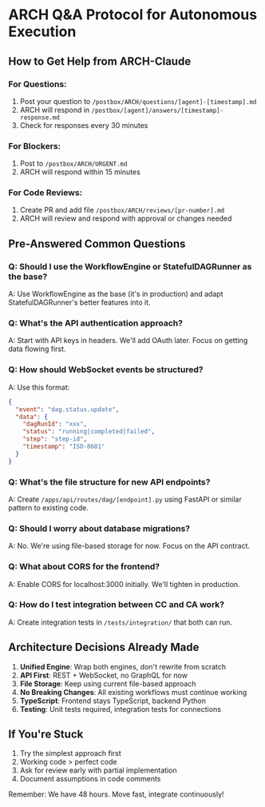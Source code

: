 # ARCH Q&A Protocol for Autonomous Execution

## How to Get Help from ARCH-Claude

### For Questions:
1. Post your question to `/postbox/ARCH/questions/[agent]-[timestamp].md`
2. ARCH will respond in `/postbox/[agent]/answers/[timestamp]-response.md`
3. Check for responses every 30 minutes

### For Blockers:
1. Post to `/postbox/ARCH/URGENT.md` 
2. ARCH will respond within 15 minutes

### For Code Reviews:
1. Create PR and add file `/postbox/ARCH/reviews/[pr-number].md`
2. ARCH will review and respond with approval or changes needed

## Pre-Answered Common Questions

### Q: Should I use the WorkflowEngine or StatefulDAGRunner as the base?
A: Use WorkflowEngine as the base (it's in production) and adapt StatefulDAGRunner's better features into it.

### Q: What's the API authentication approach?
A: Start with API keys in headers. We'll add OAuth later. Focus on getting data flowing first.

### Q: How should WebSocket events be structured?
A: Use this format:
```json
{
  "event": "dag.status.update",
  "data": {
    "dagRunId": "xxx",
    "status": "running|completed|failed",
    "step": "step-id",
    "timestamp": "ISO-8601"
  }
}
```

### Q: What's the file structure for new API endpoints?
A: Create `/apps/api/routes/dag/[endpoint].py` using FastAPI or similar pattern to existing code.

### Q: Should I worry about database migrations?
A: No. We're using file-based storage for now. Focus on the API contract.

### Q: What about CORS for the frontend?
A: Enable CORS for localhost:3000 initially. We'll tighten in production.

### Q: How do I test integration between CC and CA work?
A: Create integration tests in `/tests/integration/` that both can run.

## Architecture Decisions Already Made

1. **Unified Engine**: Wrap both engines, don't rewrite from scratch
2. **API First**: REST + WebSocket, no GraphQL for now
3. **File Storage**: Keep using current file-based approach
4. **No Breaking Changes**: All existing workflows must continue working
5. **TypeScript**: Frontend stays TypeScript, backend Python
6. **Testing**: Unit tests required, integration tests for connections

## If You're Stuck

1. Try the simplest approach first
2. Working code > perfect code
3. Ask for review early with partial implementation
4. Document assumptions in code comments

Remember: We have 48 hours. Move fast, integrate continuously!